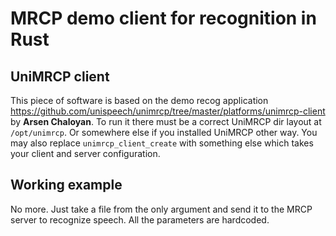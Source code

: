 # MRCP demo client for recognition in Rust
## UniMRCP client
This piece of software is based on the demo recog application https://github.com/unispeech/unimrcp/tree/master/platforms/unimrcp-client by **Arsen Chaloyan**.
To run it there must be a correct UniMRCP dir layout at `/opt/unimrcp`. Or somewhere else if you installed UniMRCP other way. You may also replace `unimrcp_client_create` with something else which takes your client and server configuration.

## Working example
No more. Just take a file from the only argument and send it to the MRCP server to recognize speech. All the parameters are hardcoded.
